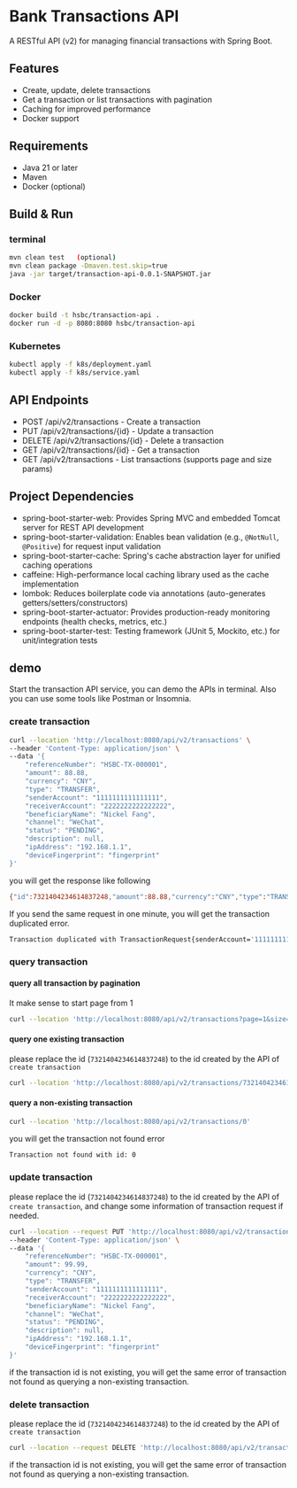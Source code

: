 # Bank Transactions API

A RESTful API (v2) for managing financial transactions with Spring Boot.

## Features
- Create, update, delete transactions
- Get a transaction or list transactions with pagination
- Caching for improved performance
- Docker support

## Requirements
- Java 21 or later
- Maven
- Docker (optional)

## Build & Run

### terminal
```bash
mvn clean test   (optional)
mvn clean package -Dmaven.test.skip=true
java -jar target/transaction-api-0.0.1-SNAPSHOT.jar
````

### Docker
```bash
docker build -t hsbc/transaction-api .
docker run -d -p 8080:8080 hsbc/transaction-api
```

### Kubernetes
```bash
kubectl apply -f k8s/deployment.yaml
kubectl apply -f k8s/service.yaml
```

## API Endpoints
- POST /api/v2/transactions - Create a transaction
- PUT /api/v2/transactions/{id} - Update a transaction
- DELETE /api/v2/transactions/{id} - Delete a transaction
- GET /api/v2/transactions/{id} - Get a transaction
- GET /api/v2/transactions - List transactions (supports page and size params)

## Project Dependencies
- spring-boot-starter-web: Provides Spring MVC and embedded Tomcat server for REST API development
- spring-boot-starter-validation: Enables bean validation (e.g., `@NotNull`, `@Positive`) for request input validation
- spring-boot-starter-cache: Spring's cache abstraction layer for unified caching operations
- caffeine: High-performance local caching library used as the cache implementation
- lombok: Reduces boilerplate code via annotations (auto-generates getters/setters/constructors)
- spring-boot-starter-actuator: Provides production-ready monitoring endpoints (health checks, metrics, etc.)
- spring-boot-starter-test: Testing framework (JUnit 5, Mockito, etc.) for unit/integration tests

## demo
Start the transaction API service, you can demo the APIs in terminal. Also you can use some tools like Postman or Insomnia.
### create transaction
```bash
curl --location 'http://localhost:8080/api/v2/transactions' \
--header 'Content-Type: application/json' \
--data '{
    "referenceNumber": "HSBC-TX-000001",
    "amount": 88.88,
    "currency": "CNY",
    "type": "TRANSFER",
    "senderAccount": "1111111111111111",
    "receiverAccount": "2222222222222222",
    "beneficiaryName": "Nickel Fang",
    "channel": "WeChat",
    "status": "PENDING",
    "description": null,
    "ipAddress": "192.168.1.1",
    "deviceFingerprint": "fingerprint"
}'
```

you will get the response like following
```bash
{"id":7321404234614837248,"amount":88.88,"currency":"CNY","type":"TRANSFER","senderAccount":"1111111111111111","receiverAccount":"2222222222222222","beneficiaryName":"Nickel Fang","channel":"WeChat","status":"PENDING","description":null,"transactionTime":"2025-04-25T13:26:34.645404"}
```

If you send the same request in one minute, you will get the transaction duplicated error.
```bash
Transaction duplicated with TransactionRequest{senderAccount='1111111111111111', receiverAccount='2222222222222222', amount=88.88, currency='CNY'}
```

### query transaction
#### query all transaction by pagination
It make sense to start page from 1
```bash
curl --location 'http://localhost:8080/api/v2/transactions?page=1&size=10'
```

#### query one existing transaction
please replace the id (`7321404234614837248`) to the id created by the API of `create transaction`
```bash
curl --location 'http://localhost:8080/api/v2/transactions/7321404234614837248'
```

#### query a non-existing transaction
```bash
curl --location 'http://localhost:8080/api/v2/transactions/0'
```

you will get the transaction not found error
```bash
Transaction not found with id: 0
```

### update transaction
please replace the id (`7321404234614837248`) to the id created by the API of `create transaction`, and change some information of transaction request if needed.
```bash
curl --location --request PUT 'http://localhost:8080/api/v2/transactions/7321404234614837248' \
--header 'Content-Type: application/json' \
--data '{
    "referenceNumber": "HSBC-TX-000001",
    "amount": 99.99,
    "currency": "CNY",
    "type": "TRANSFER",
    "senderAccount": "1111111111111111",
    "receiverAccount": "2222222222222222",
    "beneficiaryName": "Nickel Fang",
    "channel": "WeChat",
    "status": "PENDING",
    "description": null,
    "ipAddress": "192.168.1.1",
    "deviceFingerprint": "fingerprint"
}'
```

if the transaction id is not existing, you will get the same error of transaction not found as querying a non-existing transaction.

### delete transaction
please replace the id (`7321404234614837248`) to the id created by the API of `create transaction`
```bash
curl --location --request DELETE 'http://localhost:8080/api/v2/transactions/7321404234614837248'
```

if the transaction id is not existing, you will get the same error of transaction not found as querying a non-existing transaction.
